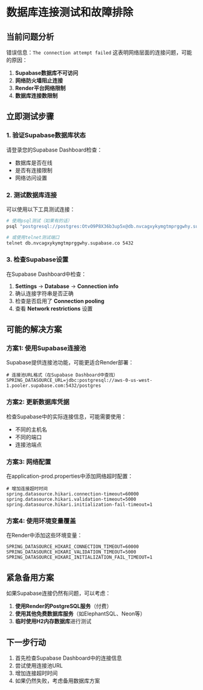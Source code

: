 # 数据库连接测试和故障排除

## 当前问题分析

错误信息：`The connection attempt failed`
这表明网络层面的连接问题，可能的原因：

1. **Supabase数据库不可访问**
2. **网络防火墙阻止连接**
3. **Render平台网络限制**
4. **数据库连接数限制**

## 立即测试步骤

### 1. 验证Supabase数据库状态

请登录您的Supabase Dashboard检查：
- 数据库是否在线
- 是否有连接限制
- 网络访问设置

### 2. 测试数据库连接

可以使用以下工具测试连接：

```bash
# 使用psql测试（如果有的话）
psql "postgresql://postgres:OtvO9P8X36b3up5x@db.nvcagxykymgtmprggwhy.supabase.co:5432/postgres"

# 或使用telnet测试端口
telnet db.nvcagxykymgtmprggwhy.supabase.co 5432
```

### 3. 检查Supabase设置

在Supabase Dashboard中检查：
1. **Settings** → **Database** → **Connection info**
2. 确认连接字符串是否正确
3. 检查是否启用了 **Connection pooling**
4. 查看 **Network restrictions** 设置

## 可能的解决方案

### 方案1: 使用Supabase连接池

Supabase提供连接池功能，可能更适合Render部署：

```
# 连接池URL格式（在Supabase Dashboard中查找）
SPRING_DATASOURCE_URL=jdbc:postgresql://aws-0-us-west-1.pooler.supabase.com:5432/postgres
```

### 方案2: 更新数据库凭据

检查Supabase中的实际连接信息，可能需要使用：
- 不同的主机名
- 不同的端口
- 连接池端点

### 方案3: 网络配置

在application-prod.properties中添加网络超时配置：

```properties
# 增加连接超时时间
spring.datasource.hikari.connection-timeout=60000
spring.datasource.hikari.validation-timeout=5000
spring.datasource.hikari.initialization-fail-timeout=1
```

### 方案4: 使用环境变量覆盖

在Render中添加这些环境变量：

```
SPRING_DATASOURCE_HIKARI_CONNECTION_TIMEOUT=60000
SPRING_DATASOURCE_HIKARI_VALIDATION_TIMEOUT=5000
SPRING_DATASOURCE_HIKARI_INITIALIZATION_FAIL_TIMEOUT=1
```

## 紧急备用方案

如果Supabase连接仍然有问题，可以考虑：

1. **使用Render的PostgreSQL服务**（付费）
2. **使用其他免费数据库服务**（如ElephantSQL、Neon等）
3. **临时使用H2内存数据库**进行测试

## 下一步行动

1. 首先检查Supabase Dashboard中的连接信息
2. 尝试使用连接池URL
3. 增加连接超时时间
4. 如果仍然失败，考虑备用数据库方案 